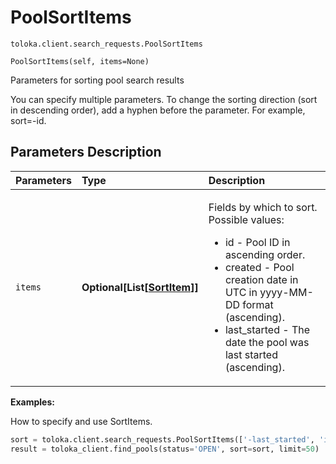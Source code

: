 # PoolSortItems
`toloka.client.search_requests.PoolSortItems`

```
PoolSortItems(self, items=None)
```

Parameters for sorting pool search results


You can specify multiple parameters.
To change the sorting direction (sort in descending order), add a hyphen before the parameter. For example, sort=-id.

## Parameters Description

| Parameters | Type | Description |
| :----------| :----| :-----------|
`items`|**Optional\[List\[[SortItem](toloka.client.search_requests.SortItem.md)\]\]**|<p>Fields by which to sort. Possible values:<ul><li>id - Pool ID in ascending order.</li><li>created - Pool creation date in UTC in yyyy-MM-DD format (ascending).</li><li>last_started - The date the pool was last started (ascending).</li></ul></p>

**Examples:**

How to specify and use SortItems.

```python
sort = toloka.client.search_requests.PoolSortItems(['-last_started', 'id'])
result = toloka_client.find_pools(status='OPEN', sort=sort, limit=50)
```
